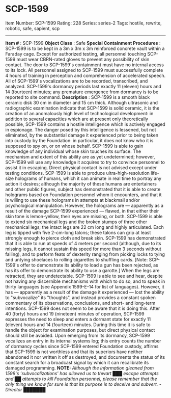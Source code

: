 # SCP-1599
Item Number: SCP-1599
Rating: 228
Series: series-2
Tags: hostile, rewrite, robotic, safe, sapient, scp

---

**Item #** : SCP-1599
**Object Class** : Safe
**Special Containment Procedures** : SCP-1599 is to be kept in a 3m x 3m x 3m reinforced concrete vault within a Faraday cage. Except for authorized testing, all personnel touching SCP-1599 must wear CBRN-rated gloves to prevent any possibility of skin contact. The door to SCP-1599's containment must have no internal access to its lock.
All personnel assigned to SCP-1599 must successfully complete 4 hours of training in perception and comprehension of accelerated speech. All of SCP-1599's vocalizations are to be recorded, transcribed, and analyzed.
SCP-1599's dormancy periods last exactly 11 (eleven) hours and 14 (fourteen) minutes; any premature emergence from dormancy is to be reported to site command.
**Description** : SCP-1599 is a smooth black ceramic disk 30 cm in diameter and 15 cm thick. Although ultrasonic and radiographic examination indicate that SCP-1599 is solid ceramic, it is the creation of an anomalously high level of technological development: in addition to several capacities which are at present only theoretically possible, SCP-1599 contains a hostile intelligence which is actively engaged in espionage. The danger posed by this intelligence is lessened, but not eliminated, by the substantial damage it experienced prior to being taken into custody by the Foundation: in particular, it does not know who it is supposed to spy on, or on whose behalf.
SCP-1599 is able to gain knowledge of any individual whose skin touches its surface. The mechanism and extent of this ability are as yet undetermined; however, SCP-1599 will use any knowledge it acquires to try to convince personnel to assist it in escaping. Direct physical contact is not advised except under testing conditions.
SCP-1599 is able to produce ultra-high-resolution life-size holograms of humans, which it can animate in real time to portray any action it desires; although the majority of these humans are entertainers and other public figures, subject has demonstrated that it is able to create holograms based on Foundation personnel whom it encounters, and that it is willing to use these holograms in attempts at blackmail and/or psychological manipulation. However, the holograms are — apparently as a result of the damage SCP-1599 experienced — flawed, in that either their skin tone is lemon-yellow, their eyes are missing, or both.
SCP-1599 is able to extend six mechanical legs and the broken stumps of three other mechanical legs; the intact legs are 22 cm long and highly articulated. Each leg is tipped with five 2-cm-long talons; these talons can grip at least strongly enough to pierce cloth and break skin. SCP-1599 has demonstrated that it is able to run at speeds of 4 meters per second (although, due to its missing legs, it cannot sustain this speed for more than 3 seconds without falling), and to perform feats of dexterity ranging from picking locks to tying and untying shoelaces to rolling cigarettes to shuffling cards. [Note: SCP-1599's offer to demonstrate its ability to load a gun has been rejected, as has its offer to demonstrate its ability to use a garotte.] When the legs are retracted, they are undetectable.
SCP-1599 is able to see and hear, despite not having any discernible mechanisms with which to do so, and to speak in thirty languages (see Appendix 1599-E-14 for list of languages). However, it has — apparently as a result of the damage it experienced — lost the ability to "subvocalize" its "thoughts", and instead provides a constant spoken commentary of its observations, conclusions, and short- and long-term intentions. SCP-1599 does not seem to be aware that it is doing this.
After 40 (forty) hours and 19 (nineteen) minutes of operation, SCP-1599 expresses the need to sleep and enters a dormant state for exactly 11 (eleven) hours and 14 (fourteen) minutes. During this time it is safe to handle the object for examination purposes, but direct physical contact should still be avoided. Upon emerging from its dormancy, SCP-1599 vocalizes an entry in its internal systems log; this entry counts the number of dormancy cycles since SCP-1599 entered Foundation custody, affirms that SCP-1599 is not worthless and that its superiors have neither abandoned it nor written it off as destroyed, and documents the status of its constant search for a broadcast signal by which it can recalibrate its damaged programming.
**NOTE:** _Although the information gleaned from 1599's 'subvocalizations' has allowed us to thwart ███ escape attempts and ██ attempts to kill Foundation personnel, please remember that the only thing we know for sure is that its purpose is to deceive and subvert. - Director ███████_